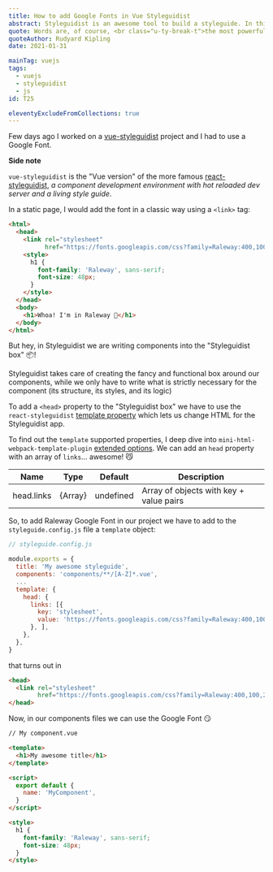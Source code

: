```yaml
---
title: How to add Google Fonts in Vue Styleguidist
abstract: Styleguidist is an awesome tool to build a styleguide. In this post I'll show how to add a Google Font link in the HTML page.
quote: Words are, of course, <br class="u-ty-break-t">the most powerful drug used by mankind
quoteAuthor: Rudyard Kipling
date: 2021-01-31

mainTag: vuejs
tags:
  - vuejs
  - styleguidist
  - js
id: T25

eleventyExcludeFromCollections: true
---
```


Few days ago I worked on a [vue-styleguidist](https://github.com/vue-styleguidist/vue-styleguidist) project and I had to use a Google Font.

**Side note**

`vue-styleguidist` is the "Vue version" of the more famous [react-styleguidist](https://github.com/styleguidist/react-styleguidist), _a component development environment with hot reloaded dev server and a living style guide_.

In a static page, I would add the font in a classic way using a `<link>` tag:

```html
<html>
  <head>
    <link rel="stylesheet"
          href="https://fonts.googleapis.com/css?family=Raleway:400,100,200,300,500,600,700,800,900">
    <style>
      h1 {
        font-family: 'Raleway', sans-serif;
        font-size: 48px;
      }
    </style>
  </head>
  <body>
    <h1>Whoa! I'm in Raleway 📝</h1>
  </body>
</html>
```

But hey, in Styleguidist we are writing components into the "Styleguidist box" 📦!

Styleguidist takes care of creating the fancy and functional box around our components, while we only have to write what is strictly necessary for the component (its structure, its styles, and its logic)

To add a `<head>` property to the "Styleguidist box" we have to use the `react-styleguidist` [template property](https://react-styleguidist.js.org/docs/configuration/#template) which lets us change HTML for the Styleguidist app.

To find out the `template` supported properties, I deep dive into `mini-html-webpack-template-plugin` [extended options](https://www.npmjs.com/package/@vxna/mini-html-webpack-template#extended-options). We can add an `head` property with an array of `links`... awesome! 😼

| Name       | Type    | Default   | Description                             |
|------------|---------|-----------|-----------------------------------------|
| head.links | {Array} | undefined | Array of objects with key + value pairs |

So, to add Raleway Google Font in our project we have to add to the `styleguide.config.js` file a  `template` object:

```js
// styleguide.config.js

module.exports = {
  title: 'My awesome styleguide',
  components: 'components/**/[A-Z]*.vue',
  ...
  template: {
    head: {
      links: [{
        key: 'stylesheet',
        value: 'https://fonts.googleapis.com/css?family=Raleway:400,100,200,300,500,600,700,800,900',
      }, ],
    },
  },
}
```

that turns out in

```html
<head>
  <link rel="stylesheet"
        href="https://fonts.googleapis.com/css?family=Raleway:400,100,200,300,500,600,700,800,900">
</head>
```

Now, in our components files we can use the Google Font 😏

```html
// My component.vue

<template>
  <h1>My awesome title</h1>
</template>

<script>
  export default {
    name: 'MyComponent',
  }
</script>

<style>
  h1 {
    font-family: 'Raleway', sans-serif;
    font-size: 48px;
  }
</style>
```
